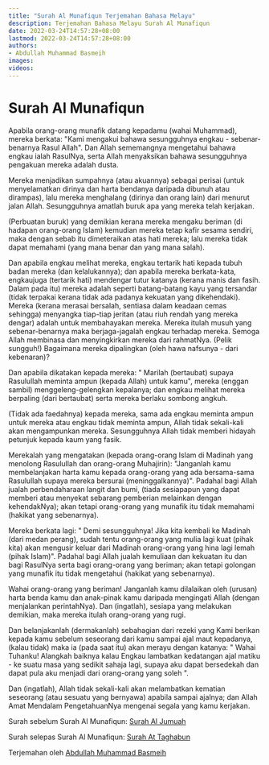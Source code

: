 ```yaml
---
title: "Surah Al Munafiqun Terjemahan Bahasa Melayu"
description: Terjemahan Bahasa Melayu Surah Al Munafiqun
date: 2022-03-24T14:57:28+08:00
lastmod: 2022-03-24T14:57:28+08:00
authors:
- Abdullah Muhammad Basmeih
images:
videos:
---
```


# Surah Al Munafiqun

<p class='atq' id="1">Apabila orang-orang munafik datang kepadamu (wahai Muhammad), mereka berkata: "Kami mengakui bahawa sesungguhnya engkau - sebenar-benarnya Rasul Allah". Dan Allah sememangnya mengetahui bahawa engkau ialah RasulNya, serta Allah menyaksikan bahawa sesungguhnya pengakuan mereka adalah dusta.</p>
<p class='atq' id="2">Mereka menjadikan sumpahnya (atau akuannya) sebagai perisai (untuk menyelamatkan dirinya dan harta bendanya daripada dibunuh atau dirampas), lalu mereka menghalang (dirinya dan orang lain) dari menurut jalan Allah. Sesungguhnya amatlah buruk apa yang mereka telah kerjakan.</p>
<p class='atq' id="3">(Perbuatan buruk) yang demikian kerana mereka mengaku beriman (di hadapan orang-orang Islam) kemudian mereka tetap kafir sesama sendiri, maka dengan sebab itu dimeteraikan atas hati mereka; lalu mereka tidak dapat memahami (yang mana benar dan yang mana salah).</p>
<p class='atq' id="4">Dan apabila engkau melihat mereka, engkau tertarik hati kepada tubuh badan mereka (dan kelalukannya); dan apabila mereka berkata-kata, engkaujuga (tertarik hati) mendengar tutur katanya (kerana manis dan fasih. Dalam pada itu) mereka adalah seperti batang-batang kayu yang tersandar (tidak terpakai kerana tidak ada padanya kekuatan yang dikehendaki). Mereka (kerana merasai bersalah, sentiasa dalam keadaan cemas sehingga) menyangka tiap-tiap jeritan (atau riuh rendah yang mereka dengar) adalah untuk membahayakan mereka. Mereka itulah musuh yang sebenar-benarnya maka berjaga-jagalah engkau terhadap mereka. Semoga Allah membinasa dan menyingkirkan mereka dari rahmatNya. (Pelik sungguh!) Bagaimana mereka dipalingkan (oleh hawa nafsunya - dari kebenaran)?</p>
<p class='atq' id="5">Dan apabila dikatakan kepada mereka: " Marilah (bertaubat) supaya Rasulullah meminta ampun (kepada Allah) untuk kamu", mereka (enggan sambil) menggeleng-gelengkan kepalanya; dan engkau melihat mereka berpaling (dari bertaubat) serta mereka berlaku sombong angkuh.</p>
<p class='atq' id="6">(Tidak ada faedahnya) kepada mereka, sama ada engkau meminta ampun untuk mereka atau engkau tidak meminta ampun, Allah tidak sekali-kali akan mengampunkan mereka. Sesungguhnya Allah tidak memberi hidayah petunjuk kepada kaum yang fasik.</p>
<p class='atq' id="7">Merekalah yang mengatakan (kepada orang-orang Islam di Madinah yang menolong Rasulullah dan orang-orang Muhajirin): "Janganlah kamu membelanjakan harta kamu kepada orang-orang yang ada bersama-sama Rasulullah supaya mereka bersurai (meninggalkannya)". Padahal bagi Allah jualah perbendaharaan langit dan bumi, (tiada sesiapapun yang dapat memberi atau menyekat sebarang pemberian melainkan dengan kehendakNya); akan tetapi orang-orang yang munafik itu tidak memahami (hakikat yang sebenarnya).</p>
<p class='atq' id="8">Mereka berkata lagi: " Demi sesungguhnya! Jika kita kembali ke Madinah (dari medan perang), sudah tentu orang-orang yang mulia lagi kuat (pihak kita) akan mengusir keluar dari Madinah orang-orang yang hina lagi lemah (pihak Islam)". Padahal bagi Allah jualah kemuliaan dan kekuatan itu dan bagi RasulNya serta bagi orang-orang yang beriman; akan tetapi golongan yang munafik itu tidak mengetahui (hakikat yang sebenarnya).</p>
<p class='atq' id="9">Wahai orang-orang yang beriman! Janganlah kamu dilalaikan oleh (urusan) harta benda kamu dan anak-pinak kamu daripada mengingati Allah (dengan menjalankan perintahNya). Dan (ingatlah), sesiapa yang melakukan demikian, maka mereka itulah orang-orang yang rugi.</p>
<p class='atq' id="10">Dan belanjakanlah (dermakanlah) sebahagian dari rezeki yang Kami berikan kepada kamu sebelum seseorang dari kamu sampai ajal maut kepadanya, (kalau tidak) maka ia (pada saat itu) akan merayu dengan katanya: " Wahai Tuhanku! Alangkah baiknya kalau Engkau lambatkan kedatangan ajal matiku - ke suatu masa yang sedikit sahaja lagi, supaya aku dapat bersedekah dan dapat pula aku menjadi dari orang-orang yang soleh ".</p>
<p class='atq' id="11">Dan (ingatlah), Allah tidak sekali-kali akan melambatkan kematian seseorang (atau sesuatu yang bernyawa) apabila sampai ajalnya; dan Allah Amat Mendalam PengetahuanNya mengenai segala yang kamu kerjakan.</p>

Surah sebelum Surah Al Munafiqun: [Surah Al Jumuah](/al-quran/surah-al-jumuah-terjemahan-bahasa-melayu/)

Surah selepas Surah Al Munafiqun: [Surah At Taghabun](/al-quran/surah-at-taghabun-terjemahan-bahasa-melayu/)

Terjemahan oleh [Abdullah Muhammad Basmeih](/authors/abdullah-muhammad-basmeih/)